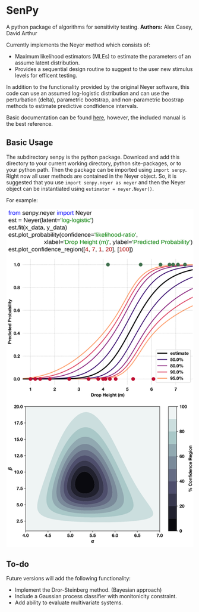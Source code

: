 # SenPy
A python package of algorithms for sensitivity testing.
**Authors:** Alex Casey, David Arthur

Currently implements the Neyer method which consists of:
  - Maximum likelihood estimators (MLEs) to estimate the parameters of an assume latent distribution.
  - Provides a sequential design routine to suggest to the user new stimulus levels for efficent testing.
  
In addition to the functionality provided by the original Neyer software, this code can use an assumed log-logistic distribution and can use the perturbation (delta), parametric bootstrap, and non-parametric boostrap methods to estimate predictive condfidence intervals. 

Basic documentation can be found [here](https://acasey13.github.io/senpy/senpy.html), however, the included manual is the best reference.
  
## Basic Usage
The subdirectory senpy is the python package. Download and add this directory to your current working directory, python site-packages, or to your python path. Then the package can be imported using `import senpy`. Right now all user methods are contained in the Neyer object. So, it is suggested that you use `import senpy.neyer as neyer` and then the Neyer object can be instantiated using `estimator = neyer.Neyer()`.

For example:

![Example code usage and output. Can be found at ./examples/composite.svg](./examples/composite.svg)

## To-do
Future versions will add the following functionality: 
  - Implement the Dror-Steinberg method. (Bayesian approach)
  - Include a Gaussian process classifier with monitonicity constraint.
  - Add ability to evaluate multivariate systems. 
